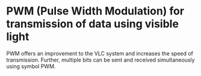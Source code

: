 # PWM (Pulse Width Modulation) for transmission of data using visible light

PWM offers an improvement to the VLC system and increases the speed of transmission. Further, multiple bits can be sent and received simultaneously using symbol PWM.
